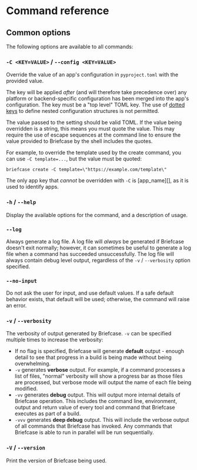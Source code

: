 # Command reference

## Common options

The following options are available to all commands:

### `-C <KEY=VALUE>` / `--config <KEY=VALUE>`

Override the value of an app's configuration in `pyproject.toml` with
the provided value.

The key will be applied *after* (and will therefore take precedence
over) any platform or backend-specific configuration has been merged
into the app's configuration. The key must be a "top level" TOML key.
The use of [dotted keys](https://toml.io/en/v1.0.0#keys) to define
nested configuration structures is not permitted.

The value passed to the setting should be valid TOML. If the value being
overridden is a string, this means you must quote the value. This may
require the use of escape sequences at the command line to ensure the
value provided to Briefcase by the shell includes the quotes.

For example, to override the template used by the create command, you
can use `-C template=...`, but the value must be quoted:

    briefcase create -C template=\"https://example.com/template\"

The only app key that *cannot* be overridden with `-C` is
[app_name][], as it is used to identify
apps.

### `-h` / `--help`

Display the available options for the command, and a description of
usage.

### `--log`

Always generate a log file. A log file will *always* be generated if
Briefcase doesn't exit normally; however, it can sometimes be useful to
generate a log file when a command has succeeded unsuccessfully. The log
file will always contain debug level output, regardless of the `-v` /
`--verbosity` option specified.

### `--no-input`

Do not ask the user for input, and use default values. If a safe default
behavior exists, that default will be used; otherwise, the command will
raise an error.

### `-v` / `--verbosity`

The verbosity of output generated by Briefcase. `-v` can be specified
multiple times to increase the verbosity:

- If no flag is specified, Briefcase will generate **default** output -
  enough detail to see that progress in a build is being made without
  being overwhelming.
- `-v` generates **verbose** output. For example, if a command processes
  a list of files, "normal" verbosity will show a progress bar as those
  files are processed, but verbose mode will output the name of each
  file being modified.
- `-vv` generates **debug** output. This will output more internal
  details of Briefcase operation. This includes the command line,
  environment, output and return value of every tool and command that
  Briefcase executes as part of a build.
- `-vvv` generates **deep debug** output. This will include the verbose
  output of all commands that Briefcase has invoked. Any commands that
  Briefcase is able to run in parallel will be run sequentially.

### `-V` / `--version`

Print the version of Briefcase being used.
